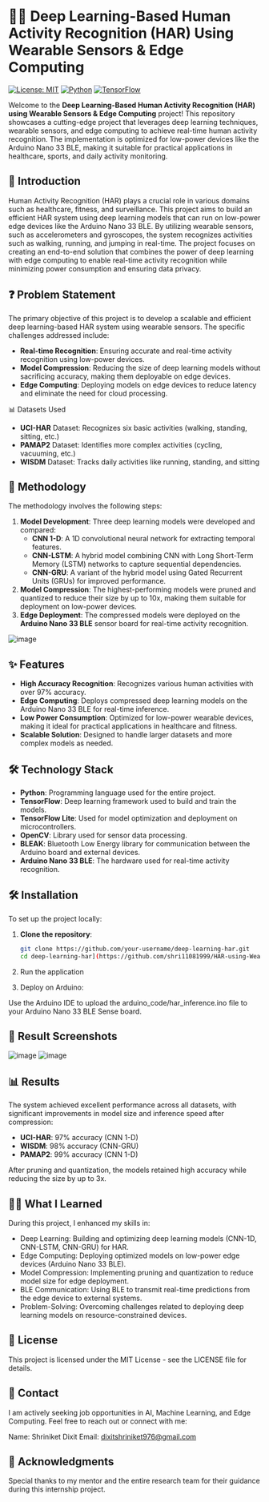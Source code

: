 # 🏃‍♂️ Deep Learning-Based Human Activity Recognition (HAR) Using Wearable Sensors & Edge Computing

[![License: MIT](https://img.shields.io/badge/License-MIT-blue.svg)](https://opensource.org/licenses/MIT)
[![Python](https://img.shields.io/badge/Python-3.x-brightgreen.svg)](https://www.python.org/)
[![TensorFlow](https://img.shields.io/badge/Framework-TensorFlow-orange.svg)](https://www.tensorflow.org/)

Welcome to the **Deep Learning-Based Human Activity Recognition (HAR) using Wearable Sensors & Edge Computing** project! This repository showcases a cutting-edge project that leverages deep learning techniques, wearable sensors, and edge computing to achieve real-time human activity recognition. The implementation is optimized for low-power devices like the Arduino Nano 33 BLE, making it suitable for practical applications in healthcare, sports, and daily activity monitoring.

## 🚀 Introduction

Human Activity Recognition (HAR) plays a crucial role in various domains such as healthcare, fitness, and surveillance. This project aims to build an efficient HAR system using deep learning models that can run on low-power edge devices like the Arduino Nano 33 BLE. By utilizing wearable sensors, such as accelerometers and gyroscopes, the system recognizes activities such as walking, running, and jumping in real-time. 
The project focuses on creating an end-to-end solution that combines the power of deep learning with edge computing to enable real-time activity recognition while minimizing power consumption and ensuring data privacy.

## ❓ Problem Statement

The primary objective of this project is to develop a scalable and efficient deep learning-based HAR system using wearable sensors. The specific challenges addressed include:
- **Real-time Recognition**: Ensuring accurate and real-time activity recognition using low-power devices.
- **Model Compression**: Reducing the size of deep learning models without sacrificing accuracy, making them deployable on edge devices.
- **Edge Computing**: Deploying models on edge devices to reduce latency and eliminate the need for cloud processing.

📊 Datasets Used
- **UCI-HAR** Dataset: Recognizes six basic activities (walking, standing, sitting, etc.)
- **PAMAP2** Dataset: Identifies more complex activities (cycling, vacuuming, etc.)
- **WISDM** Dataset: Tracks daily activities like running, standing, and sitting

## 🔬 Methodology

The methodology involves the following steps:

1. **Model Development**: Three deep learning models were developed and compared:
   - **CNN 1-D**: A 1D convolutional neural network for extracting temporal features.
   - **CNN-LSTM**: A hybrid model combining CNN with Long Short-Term Memory (LSTM) networks to capture sequential dependencies.
   - **CNN-GRU**: A variant of the hybrid model using Gated Recurrent Units (GRUs) for improved performance.
2. **Model Compression**: The highest-performing models were pruned and quantized to reduce their size by up to 10x, making them suitable for deployment on low-power devices.
3. **Edge Deployment**: The compressed models were deployed on the **Arduino Nano 33 BLE** sensor board for real-time activity recognition.

![image](https://github.com/user-attachments/assets/4a6495b0-662e-47c1-9a6d-417d871b55f6)

## ✨ Features

- **High Accuracy Recognition**: Recognizes various human activities with over 97% accuracy.
- **Edge Computing**: Deploys compressed deep learning models on the Arduino Nano 33 BLE for real-time inference.
- **Low Power Consumption**: Optimized for low-power wearable devices, making it ideal for practical applications in healthcare and fitness.
- **Scalable Solution**: Designed to handle larger datasets and more complex models as needed.

## 🛠️ Technology Stack

- **Python**: Programming language used for the entire project.
- **TensorFlow**: Deep learning framework used to build and train the models.
- **TensorFlow Lite**: Used for model optimization and deployment on microcontrollers.
- **OpenCV**: Library used for sensor data processing.
- **BLEAK**: Bluetooth Low Energy library for communication between the Arduino board and external devices.
- **Arduino Nano 33 BLE**: The hardware used for real-time activity recognition.

## 🛠️ Installation

To set up the project locally:

1. **Clone the repository**:
   ```bash
   git clone https://github.com/your-username/deep-learning-har.git
   cd deep-learning-har](https://github.com/shri11081999/HAR-using-Wearable-devices.git

2. Run the application

3. Deploy on Arduino:

Use the Arduino IDE to upload the arduino_code/har_inference.ino file to your Arduino Nano 33 BLE Sense board.

## 📸 Result Screenshots

![image](https://github.com/user-attachments/assets/44347356-5572-4a1e-991b-cbdad0f6a255)
![image](https://github.com/user-attachments/assets/fc152c2e-a86c-47e4-a3fb-281767616e4d)

## 📊 Results

The system achieved excellent performance across all datasets, with significant improvements in model size and inference speed after compression:
- **UCI-HAR**: 97% accuracy (CNN 1-D)
- **WISDM**: 98% accuracy (CNN-GRU)
- **PAMAP2**: 99% accuracy (CNN 1-D)

After pruning and quantization, the models retained high accuracy while reducing the size by up to 3x.

## 🧑‍💻 What I Learned
During this project, I enhanced my skills in:

- Deep Learning: Building and optimizing deep learning models (CNN-1D, CNN-LSTM, CNN-GRU) for HAR.
- Edge Computing: Deploying optimized models on low-power edge devices (Arduino Nano 33 BLE).
- Model Compression: Implementing pruning and quantization to reduce model size for edge deployment.
- BLE Communication: Using BLE to transmit real-time predictions from the edge device to external systems.
- Problem-Solving: Overcoming challenges related to deploying deep learning models on resource-constrained devices.

## 📝 License
This project is licensed under the MIT License - see the LICENSE file for details.

## 📧 Contact
I am actively seeking job opportunities in AI, Machine Learning, and Edge Computing. Feel free to reach out or connect with me:

Name: Shriniket Dixit
Email: dixitshriniket976@gmail.com

## 🌟 Acknowledgments
Special thanks to my mentor and the entire research team for their guidance during this internship project. 
